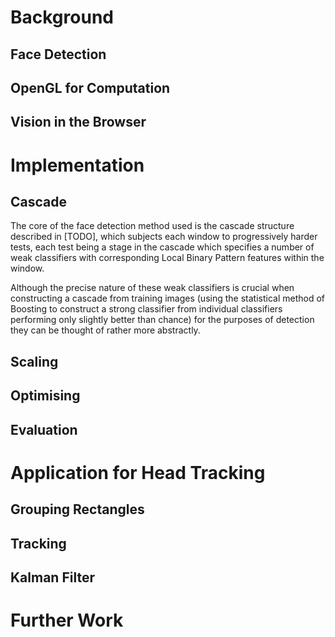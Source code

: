 Background
==========

Face Detection
--------------

OpenGL for Computation
----------------------

Vision in the Browser
---------------------

Implementation
==============

Cascade
-------

The core of the face detection method used is the cascade structure described
in [TODO], which subjects each window to progressively harder tests, each test
being a stage in the cascade which specifies a number of weak classifiers with
corresponding Local Binary Pattern features within the window.

Although the precise nature of these weak classifiers is crucial when
constructing a cascade from training images (using the statistical method
of Boosting to construct a strong classifier from individual classifiers
performing only slightly better than chance) for the purposes of detection
they can be thought of rather more abstractly.


Scaling
--------

Optimising
----------

Evaluation
-----------


Application for Head Tracking
=============================

Grouping Rectangles
-------------------

Tracking
--------

Kalman Filter
-------------


Further Work
=============